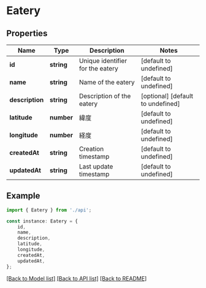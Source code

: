 # Eatery


## Properties

Name | Type | Description | Notes
------------ | ------------- | ------------- | -------------
**id** | **string** | Unique identifier for the eatery | [default to undefined]
**name** | **string** | Name of the eatery | [default to undefined]
**description** | **string** | Description of the eatery | [optional] [default to undefined]
**latitude** | **number** | 緯度 | [default to undefined]
**longitude** | **number** | 経度 | [default to undefined]
**createdAt** | **string** | Creation timestamp | [default to undefined]
**updatedAt** | **string** | Last update timestamp | [default to undefined]

## Example

```typescript
import { Eatery } from './api';

const instance: Eatery = {
    id,
    name,
    description,
    latitude,
    longitude,
    createdAt,
    updatedAt,
};
```

[[Back to Model list]](../README.md#documentation-for-models) [[Back to API list]](../README.md#documentation-for-api-endpoints) [[Back to README]](../README.md)
